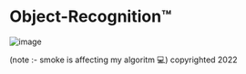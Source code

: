 # Object-Recognition™️ 


![image](https://user-images.githubusercontent.com/84454820/193411271-e8792873-32d8-4dba-8cb1-78487d3d9f41.png)

(note :- smoke is affecting my algoritm 💻)
copyrighted 2022


